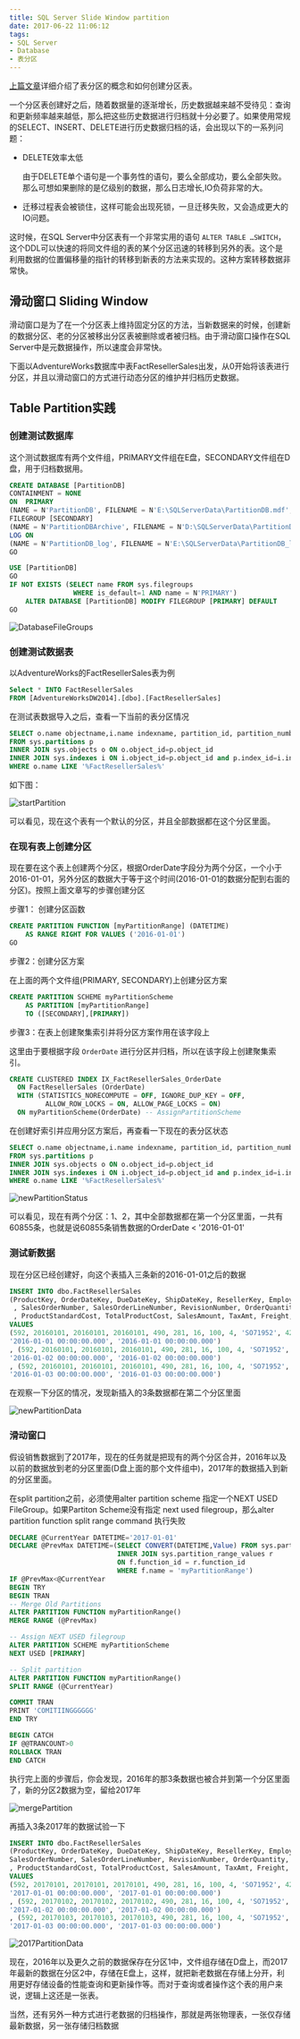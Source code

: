 ```yaml
---
title: SQL Server Slide Window partition
date: 2017-06-22 11:06:12
tags:
- SQL Server
- Database
- 表分区
---
```



[上篇文章](https://lvraikkonen.github.io/2017/06/06/SQL-Server%E8%A1%A8%E5%88%86%E5%8C%BA/)详细介绍了表分区的概念和如何创建分区表。


一个分区表创建好之后，随着数据量的逐渐增长，历史数据越来越不受待见：查询和更新频率越来越低，那么把这些历史数据进行归档就十分必要了。如果使用常规的SELECT、INSERT、DELETE进行历史数据归档的话，会出现以下的一系列问题：

- DELETE效率太低

  由于DELETE单个语句是一个事务性的语句，要么全部成功，要么全部失败。那么可想如果删除的是亿级别的数据，那么日志增长,IO负荷非常的大。

- 迁移过程表会被锁住，这样可能会出现死锁，一旦迁移失败，又会造成更大的IO问题。

这时候，在SQL Server中分区表有一个非常实用的语句 `ALTER TABLE …SWITCH`，这个DDL可以快速的将同文件组的表的某个分区迅速的转移到另外的表。这个是利用数据的位置偏移量的指针的转移到新表的方法来实现的。这种方案转移数据非常快。

<!-- more -->

## 滑动窗口 Sliding Window

滑动窗口是为了在一个分区表上维持固定分区的方法，当新数据来的时候，创建新的数据分区、老的分区被移出分区表被删除或者被归档。由于滑动窗口操作在SQL Server中是元数据操作，所以速度会非常快。

下面以AdventureWorks数据库中表FactResellerSales出发，从0开始将该表进行分区，并且以滑动窗口的方式进行动态分区的维护并归档历史数据。

## Table Partition实践

### 创建测试数据库

这个测试数据库有两个文件组，PRIMARY文件组在E盘，SECONDARY文件组在D盘，用于归档数据用。

``` sql
CREATE DATABASE [PartitionDB]
CONTAINMENT = NONE
ON  PRIMARY
(NAME = N'PartitionDB', FILENAME = N'E:\SQLServerData\PartitionDB.mdf', SIZE = 10240KB, FILEGROWTH = 1024KB ),
FILEGROUP [SECONDARY]
(NAME = N'PartitionDBArchive', FILENAME = N'D:\SQLServerData\PartitionDBArchive.ndf', SIZE = 4096KB, FILEGROWTH = 1024KB )
LOG ON
(NAME = N'PartitionDB_log', FILENAME = N'E:\SQLServerData\PartitionDB_log.ldf', SIZE = 1024KB, FILEGROWTH = 10%)
GO

USE [PartitionDB]
GO
IF NOT EXISTS (SELECT name FROM sys.filegroups
                WHERE is_default=1 AND name = N'PRIMARY')
    ALTER DATABASE [PartitionDB] MODIFY FILEGROUP [PRIMARY] DEFAULT
GO
```

![DatabaseFileGroups](http://7xkfga.com1.z0.glb.clouddn.com/DBFileGroups.png)

### 创建测试数据表

以AdventureWorks的FactResellerSales表为例

``` sql
Select * INTO FactResellerSales
FROM [AdventureWorksDW2014].[dbo].[FactResellerSales]
```

在测试表数据导入之后，查看一下当前的表分区情况

``` sql
SELECT o.name objectname,i.name indexname, partition_id, partition_number, [rows]
FROM sys.partitions p
INNER JOIN sys.objects o ON o.object_id=p.object_id
INNER JOIN sys.indexes i ON i.object_id=p.object_id and p.index_id=i.index_id
WHERE o.name LIKE '%FactResellerSales%'
```

如下图：

![startPartition](http://7xkfga.com1.z0.glb.clouddn.com/startPartitionStatus.png)

可以看见，现在这个表有一个默认的分区，并且全部数据都在这个分区里面。

### 在现有表上创建分区

现在要在这个表上创建两个分区，根据OrderDate字段分为两个分区，一个小于2016-01-01，另外分区的数据大于等于这个时间(2016-01-01的数据分配到右面的分区)。按照上面文章写的步骤创建分区

步骤1： 创建分区函数

``` sql
CREATE PARTITION FUNCTION [myPartitionRange] (DATETIME)
    AS RANGE RIGHT FOR VALUES ('2016-01-01')
GO
```

步骤2：创建分区方案

在上面的两个文件组(PRIMARY, SECONDARY)上创建分区方案

``` sql
CREATE PARTITION SCHEME myPartitionScheme
    AS PARTITION [myPartitionRange]
    TO ([SECONDARY],[PRIMARY])
```

步骤3：在表上创建聚集索引并将分区方案作用在该字段上

这里由于要根据字段 `OrderDate` 进行分区并归档，所以在该字段上创建聚集索引。

``` sql
CREATE CLUSTERED INDEX IX_FactResellerSales_OrderDate
  ON FactResellerSales (OrderDate)
  WITH (STATISTICS_NORECOMPUTE = OFF, IGNORE_DUP_KEY = OFF,
         ALLOW_ROW_LOCKS = ON, ALLOW_PAGE_LOCKS = ON)
  ON myPartitionScheme(OrderDate) -- AssignPartitionScheme
```

在创建好索引并应用分区方案后，再查看一下现在的表分区状态

``` sql
SELECT o.name objectname,i.name indexname, partition_id, partition_number, [rows]
FROM sys.partitions p
INNER JOIN sys.objects o ON o.object_id=p.object_id
INNER JOIN sys.indexes i ON i.object_id=p.object_id and p.index_id=i.index_id
WHERE o.name LIKE '%FactResellerSales%'
```

![newPartitionStatus](http://7xkfga.com1.z0.glb.clouddn.com/newPartitionStatus.png)

可以看见，现在有两个分区：1、2，其中全部数据都在第一个分区里面，一共有60855条，也就是说60855条销售数据的OrderDate < '2016-01-01'

### 测试新数据

现在分区已经创建好，向这个表插入三条新的2016-01-01之后的数据

``` sql
INSERT INTO dbo.FactResellerSales
(ProductKey, OrderDateKey, DueDateKey, ShipDateKey, ResellerKey, EmployeeKey, PromotionKey, CurrencyKey ,SalesTerritoryKey
 , SalesOrderNumber, SalesOrderLineNumber, RevisionNumber, OrderQuantity, UnitPrice, ExtendedAmount, UnitPriceDiscountPct, DiscountAmount
 , ProductStandardCost, TotalProductCost, SalesAmount, TaxAmt, Freight, CarrierTrackingNumber, CustomerPONumber, OrderDate, DueDate, ShipDate)
VALUES
(592, 20160101, 20160101, 20160101, 490, 281, 16, 100, 4, 'SO71952', 42, 1, 3, 20, 60, 0, 0, 50, 60, 2, 0, 0, '9490-4552-81', 'PO9715163911', '2016-01-01 00:00:00.000',  
'2016-01-01 00:00:00.000', '2016-01-01 00:00:00.000')
, (592, 20160101, 20160101, 20160101, 490, 281, 16, 100, 4, 'SO71952', 42, 1, 3, 20, 60, 0, 0, 50, 60, 2, 0, 0, '9490-4552-81', 'PO9715163911', '2016-01-02 00:00:00.000',  
'2016-01-02 00:00:00.000', '2016-01-02 00:00:00.000')
, (592, 20160101, 20160101, 20160101, 490, 281, 16, 100, 4, 'SO71952', 42, 1, 3, 20, 60, 0, 0, 50, 60, 2, 0, 0, '9490-4552-81', 'PO9715163911', '2016-01-03 00:00:00.000',  
'2016-01-03 00:00:00.000', '2016-01-03 00:00:00.000')
```


在观察一下分区的情况，发现新插入的3条数据都在第二个分区里面

![newPartitionData](http://7xkfga.com1.z0.glb.clouddn.com/newPartitionData.png)

### 滑动窗口

假设销售数据到了2017年，现在的任务就是把现有的两个分区合并，2016年以及以前的数据放到老的分区里面(D盘上面的那个文件组中)，2017年的数据插入到新的分区里面。

在split partition之前，必须使用alter partition scheme 指定一个NEXT USED FileGroup。如果Partiton Scheme没有指定 next used filegroup，那么alter partition function split range command 执行失败

``` sql
DECLARE @CurrentYear DATETIME='2017-01-01'
DECLARE @PrevMax DATETIME=(SELECT CONVERT(DATETIME,Value) FROM sys.partition_functions f
                           INNER JOIN sys.partition_range_values r   
                           ON f.function_id = r.function_id
                           WHERE f.name = 'myPartitionRange')
IF @PrevMax<@CurrentYear
BEGIN TRY
BEGIN TRAN
-- Merge Old Partitions
ALTER PARTITION FUNCTION myPartitionRange()
MERGE RANGE (@PrevMax)

-- Assign NEXT USED filegroup
ALTER PARTITION SCHEME myPartitionScheme
NEXT USED [PRIMARY]

-- Split partition
ALTER PARTITION FUNCTION myPartitionRange()
SPLIT RANGE (@CurrentYear)

COMMIT TRAN
PRINT 'COMITIINGGGGGG'
END TRY

BEGIN CATCH
IF @@TRANCOUNT>0
ROLLBACK TRAN
END CATCH
```

执行完上面的步骤后，你会发现，2016年的那3条数据也被合并到第一个分区里面了，新的分区2数据为空，留给2017年

![mergePartition](http://7xkfga.com1.z0.glb.clouddn.com/mergePartitionData.png)

再插入3条2017年的数据试验一下

``` sql
INSERT INTO dbo.FactResellerSales
(ProductKey, OrderDateKey, DueDateKey, ShipDateKey, ResellerKey, EmployeeKey, PromotionKey, CurrencyKey, SalesTerritoryKey,
SalesOrderNumber, SalesOrderLineNumber, RevisionNumber, OrderQuantity, UnitPrice, ExtendedAmount, UnitPriceDiscountPct, DiscountAmount
, ProductStandardCost, TotalProductCost, SalesAmount, TaxAmt, Freight, CarrierTrackingNumber, CustomerPONumber, OrderDate, DueDate, ShipDate)
VALUES
(592, 20170101, 20170101, 20170101, 490, 281, 16, 100, 4, 'SO71952', 42, 1, 3, 20, 60, 0, 0, 50, 60, 2, 0, 0, '9490-4552-81', 'PO9715163911', '2017-01-01 00:00:00.000',  
'2017-01-01 00:00:00.000', '2017-01-01 00:00:00.000')
, (592, 20170102, 20170102, 20170102, 490, 281, 16, 100, 4, 'SO71952', 42, 1, 3, 20, 60, 0, 0, 50, 60, 2, 0, 0, '9490-4552-81', 'PO9715163911', '2017-01-02 00:00:00.000',  
'2017-01-02 00:00:00.000', '2017-01-02 00:00:00.000')
, (592, 20170103, 20170103, 20170103, 490, 281, 16, 100, 4, 'SO71952', 42, 1, 3, 20, 60, 0, 0, 50, 60, 2, 0, 0, '9490-4552-81', 'PO9715163911', '2017-01-03 00:00:00.000',  
'2017-01-03 00:00:00.000', '2017-01-03 00:00:00.000')
```

![2017PartitionData](http://7xkfga.com1.z0.glb.clouddn.com/2017PartitionData.png)


现在，2016年以及更久之前的数据保存在分区1中，文件组存储在D盘上，而2017年最新的数据在分区2中，存储在E盘上，这样，就把新老数据在存储上分开，利用更好存储设备的性能查询和更新操作等。而对于查询或者操作这个表的用户来说，逻辑上这还是一张表。


当然，还有另外一种方式进行老数据的归档操作，那就是两张物理表，一张仅存储最新数据，另一张存储归档数据

